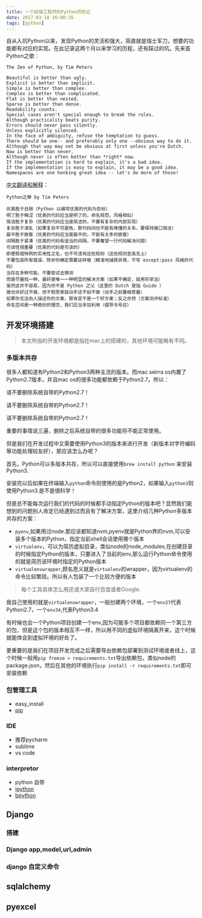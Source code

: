 ```yaml
---
title: 一个前端工程师的Python历险记
date: 2017-03-18 16:00:35
tags: [python]
---
```


自从入坑Python以来，发现Python的灵活和强大，简直就是瑞士军刀，想要的功能都有对应的实现。在此记录这两个月以来学习的历程，还有踩过的坑。先来首Python之歌：

```
The Zen of Python, by Tim Peters

Beautiful is better than ugly.
Explicit is better than implicit.
Simple is better than complex.
Complex is better than complicated.
Flat is better than nested.
Sparse is better than dense.
Readability counts.
Special cases aren't special enough to break the rules.
Although practicality beats purity.
Errors should never pass silently.
Unless explicitly silenced.
In the face of ambiguity, refuse the temptation to guess.
There should be one-- and preferably only one --obvious way to do it.
Although that way may not be obvious at first unless you're Dutch.
Now is better than never.
Although never is often better than *right* now.
If the implementation is hard to explain, it's a bad idea.
If the implementation is easy to explain, it may be a good idea.
Namespaces are one honking great idea -- let's do more of those!

```

<!--more-->

[中文翻译和解释](http://blog.csdn.net/gzlaiyonghao/article/details/2151918)：

```
Python之禅 by Tim Peters
 
优美胜于丑陋（Python 以编写优美的代码为目标）
明了胜于晦涩（优美的代码应当是明了的，命名规范，风格相似）
简洁胜于复杂（优美的代码应当是简洁的，不要有复杂的内部实现）
复杂胜于凌乱（如果复杂不可避免，那代码间也不能有难懂的关系，要保持接口简洁）
扁平胜于嵌套（优美的代码应当是扁平的，不能有太多的嵌套）
间隔胜于紧凑（优美的代码有适当的间隔，不要奢望一行代码解决问题）
可读性很重要（优美的代码是可读的）
即便假借特例的实用性之名，也不可违背这些规则（这些规则至高无上）
不要包容所有错误，除非你确定需要这样做（精准地捕获异常，不写 except:pass 风格的代码）
当存在多种可能，不要尝试去猜测
而是尽量找一种，最好是唯一一种明显的解决方案（如果不确定，就用穷举法）
虽然这并不容易，因为你不是 Python 之父（这里的 Dutch 是指 Guido ）
做也许好过不做，但不假思索就动手还不如不做（动手之前要细思量）
如果你无法向人描述你的方案，那肯定不是一个好方案；反之亦然（方案测评标准）
命名空间是一种绝妙的理念，我们应当多加利用（倡导与号召）
```

## 开发环境搭建
> 本文所指的开发环境都是指在mac上的搭建的，其他环境可能略有不同。

### 多版本共存

很多人都知道有Python2和Python3两种主流的版本。而mac seirra os内置了Python2.7版本，并且mac os的很多功能都依赖于Python2.7。所以：

请不要删除系统自带的Python2.7！

请不要删除系统自带的Python2.7！

请不要删除系统自带的Python2.7！

重要的事情说三遍，删除之后系统自带的很多功能将不能正常使用。

但是我们在开发过程中又需要使用Python3的版本来进行开发（新版本对字符编码等功能处理较友好），那应该怎么办呢？

首先，Python可以多版本共存，所以可以直接使用`brew install python` 来安装Python3.

安装完以后如果在终端输入`python`命令则使用的是Python2，如果输入`python3`则使用Python3.是不是很科学！

但是总不能每次运行我们的代码的时候都手动指定Python的版本吧？显然我们能想到的问题别人肯定已经遇到过而且有了解决方案，这里介绍几种Python多版本共存的方案：

- `pyenv`,如果用过node.那应该都知道nvm,pyenv就是Python界的nvm,可以安装多个版本的Python，指定当前shell会话使用哪个版本
- `virtualenv`，可以为简历虚拟目录，类似node的node_modules,在创建目录的时候指定Python的版本，只要进入了当前的env,那么运行Python命令使用的就是简历该环境时指定的Python版本
- `virtualenvwrapper`,顾名思义就是`virtualenv`的wrapper，因为virtualenv的命令比较繁琐。所以有人包装了一个比较方便的版本

> 每个工具具体怎么用还请大家自行百度或者Google.

我自己使用的就是`virtualenvwrapper`，一般创建两个环境，一个`env27`代表Python2.7，一个`env34`,代表Python3.4

有时候也会一个Python项目创建一个env,因为可能多个项目都依赖同一个第三方的包，但是这个包的版本相互不一样，所以用不同的虚拟环境隔离开来，这个时候就能体会到虚拟环境的好处了。

更重要的是我们在项目开发完成之后需要导出依赖包部署到测试环境或者线上，这个时候一般用`pip freeze > requirements.txt`导出依赖包，类似node的package.json，然后在其他的环境执行`pip install -r requirements.txt`即可安装依赖

### 包管理工具

- easy_install 
- [pip](http://blog.csdn.net/olanlanxiari/article/details/48086917)


### IDE

- 推荐pycharm
- sublime
- vs code

### interpretor

- python 自带
- [ipython](http://ipython.org/)
- [bpython](https://bpython-interpreter.org/)

## Django 
### 搭建

### Django app,model,url,admin

### django 自定义命令

## sqlalchemy

## pyexcel